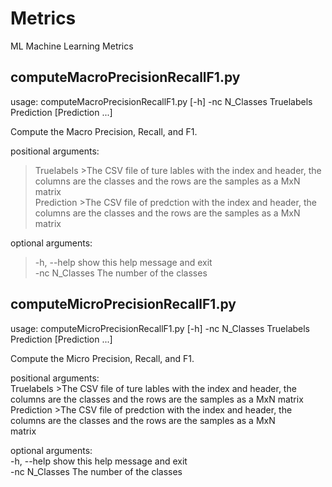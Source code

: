 # Metrics
ML Machine Learning Metrics

## computeMacroPrecisionRecallF1.py
usage: computeMacroPrecisionRecallF1.py [-h] -nc N_Classes Truelabels Prediction [Prediction ...]<br/>

Compute the Macro Precision, Recall, and F1.<br/>

positional arguments:<br/>
  >Truelabels     >The CSV file of ture lables with the index and header, the columns are the classes and the rows are the samples as a MxN matrix<br/>
  >Prediction     >The CSV file of predction with the index and header, the columns are the classes and the rows are the samples as a MxN matrix<br/>

optional arguments:<br/>
  >-h, --help     show this help message and exit<br/>
  >-nc N_Classes  The number of the classes<br/>
  
## computeMicroPrecisionRecallF1.py
usage: computeMicroPrecisionRecallF1.py [-h] -nc N_Classes Truelabels Prediction [Prediction ...]<br/>

Compute the Micro Precision, Recall, and F1.<br/>

positional arguments:<br/>
  Truelabels     >The CSV file of ture lables with the index and header, the columns are the classes and the rows are the samples as a MxN matrix<br/>
  Prediction     >The CSV file of predction with the index and header, the columns are the classes and the rows are the samples as a MxN  
                 matrix<br/>

optional arguments:<br/>
  -h, --help     show this help message and exit<br/>
  -nc N_Classes  The number of the classes<br/>
